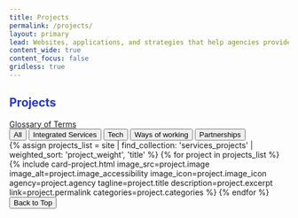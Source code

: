 ```yaml
---
title: Projects
permalink: /projects/
layout: primary
lead: Websites, applications, and strategies that help agencies provide excellent value to the public.
content_wide: true
content_focus: false
gridless: true
---
```


<style>
h2 {
  color:#2337CE;
}
</style>

<section class="nz-section background-gray">
<div class="nz-grid">
    <div class="nz-width-two-thirds">
      <h2 tabindex="0">Projects</h2>
      <a href="/staging-site/sil-glossary">Glossary of Terms</a>
    </div>
</div>

<div class="nz-grid">
  <button class="categories-button-clear filter-button active-filter">All</button>
  <button class="categories-button filter-button" data-category="integrated-services">Integrated Services</button>
  <button class="categories-button filter-button" data-category="tech">Tech</button>
  <button class="categories-button filter-button" data-category="ways-of-working">Ways of working</button>
  <button class="categories-button filter-button" data-category="partnerships">Partnerships</button>
</div>

<div class="child-page-listing nz-grid-full">
<!-- <div class="nz-grid"> -->
  <section class="nz-section">
    <div class="nz-section-bottom">
      <div class="projects-grid">
      <!-- <div class="nz-flex nz-flex-wrap"> -->
        {% assign projects_list = site | find_collection: 'services_projects' | weighted_sort: 'project_weight', 'title' %}
        {% for project in projects_list %}
          {% include card-project.html
           image_src=project.image
           image_alt=project.image_accessibility
           image_icon=project.image_icon
           agency=project.agency
           tagline=project.title
           description=project.excerpt
           link=project.permalink
           categories=project.categories
          %}
        {% endfor %}
        <button id="scrollToTopBtn" title="Go to top">Back to Top</button>
      </div>
    </div>
  </section>
</div>
</section>
